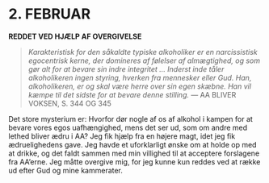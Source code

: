 # 2. FEBRUAR

**REDDET VED HJÆLP AF OVERGIVELSE**

> *Karakteristisk for den såkaldte typiske alkoholiker er en narcissistisk egocentrisk kerne, der domineres af følelser af almægtighed, og som gør alt for at bevare sin indre integritet … Inderst inde tåler alkoholikeren ingen styring, hverken fra mennesker eller Gud. Han, alkoholikeren, er og skal være herre over sin egen skæbne. Han vil kæmpe til det sidste for at bevare denne stilling.*
> — AA BLIVER VOKSEN, S. 344 OG 345

Det store mysterium er: Hvorfor dør nogle af os af alkohol i kampen for at bevare vores egos uafhængighed, mens det ser ud, som om andre med lethed bliver ædru i AA? Jeg fik hjælp fra en højere magt, idet jeg fik ædruelighedens gave. Jeg havde et uforklarligt ønske om at holde op med at drikke, og det faldt sammen med min villighed til at acceptere forslagene fra AA’erne. Jeg måtte overgive mig, for jeg kunne kun reddes ved at række ud efter Gud og mine kammerater.
